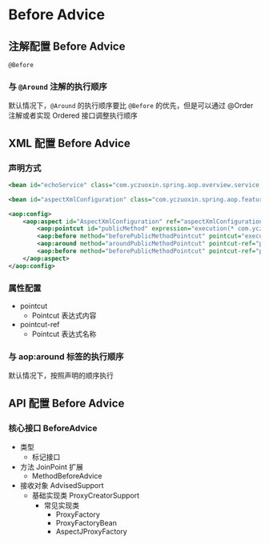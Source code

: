 # Before Advice

## 注解配置 Before Advice

`@Before`

### 与 `@Around` 注解的执行顺序

默认情况下，`@Around` 的执行顺序要比 `@Before` 的优先，但是可以通过 @Order 注解或者实现 Ordered 接口调整执行顺序



## XML 配置 Before Advice

### 声明方式

```xml
<bean id="echoService" class="com.yczuoxin.spring.aop.overview.service.impl.DefaultEchoService"/>

<bean id="aspectXmlConfiguration" class="com.yczuoxin.spring.aop.feature.aspect.AspectXmlConfiguration"/>

<aop:config>
    <aop:aspect id="AspectXmlConfiguration" ref="aspectXmlConfiguration">
        <aop:pointcut id="publicMethod" expression="execution(* com.yczuoxin.spring.aop.overview.service.impl.DefaultEchoService.echo(..))"/>
        <aop:before method="beforePublicMethodPointcut" pointcut="execution(public * *(..))"/>
        <aop:around method="aroundPublicMethodPointcut" pointcut-ref="publicMethod"/>
        <aop:before method="beforePublicMethodPointcut" pointcut-ref="publicMethod"/>
    </aop:aspect>
</aop:config>
```

### 属性配置

* pointcut
  * Pointcut 表达式内容
* pointcut-ref
  * Pointcut 表达式名称

### 与 aop:around 标签的执行顺序

默认情况下，按照声明的顺序执行



## API 配置 Before Advice

### 核心接口 BeforeAdvice

* 类型
  * 标记接口
* 方法 JoinPoint 扩展
  * MethodBeforeAdvice
* 接收对象 AdvisedSupport
  * 基础实现类 ProxyCreatorSupport
    * 常见实现类
      * ProxyFactory
      * ProxyFactoryBean
      * AspectJProxyFactory





